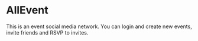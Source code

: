 # AllEvent
This is an event social media network. You can login and create new events, invite friends and RSVP to invites.
